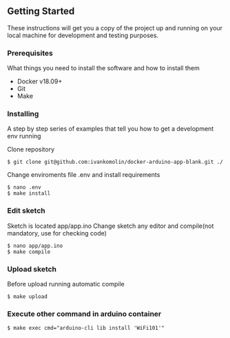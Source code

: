 ## Getting Started

These instructions will get you a copy of the project up and running on your local machine for development and testing purposes.

### Prerequisites

What things you need to install the software and how to install them

 - Docker v18.09+
 - Git
 - Make

### Installing

A step by step series of examples that tell you how to get a development env running

Clone repository
```
$ git clone git@github.com:ivankomolin/docker-arduino-app-blank.git ./
```

Change enviroments file .env and install requirements
```
$ nano .env
$ make install
```

### Edit sketch

Sketch is located app/app.ino
Change sketch any editor and compile(not mandatory, use for checking code)

```
$ nano app/app.ino
$ make compile
```

### Upload sketch

Before upload running automatic compile
```
$ make upload
```

### Execute other command in arduino container

```
$ make exec cmd="arduino-cli lib install 'WiFi101'"
```